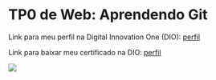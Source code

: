<h1>TP0 de Web: Aprendendo Git</h1>

Link para meu perfil na Digital Innovation One (DIO):
<a href="https://web.digitalinnovation.one/users/neivacristiano?tab=achievements">
  perfil
</a>

Link para baixar meu certificado na DIO:
<a href="https://hermes.digitalinnovation.one/certificates/7FBBA6B3.pdf">
  perfil
</a>

<img src="https://fegemo.github.io/cefet-web/images/medalha-curso-git-na-dio.png">